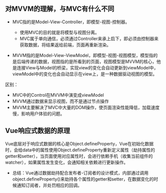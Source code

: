 ## 对MVVM的理解，与MVC有什么不同

* MVC指的是Model-View-Controller，即模型-视图-控制器。
  * 使用MVC的目的就是将模型与视图分离。
  * MVC属于单向通信，必须通过Controller来承上启下，即必须由控制器来获取数据，将结果返给前端，页面再重新渲染。

* MVVM指的是Model-View-ViewModel，即模型-视图-视图模型，模型指的是后端传递的数据，视图指的是所看到的页面，视图模型是MVVM的核心，他是连接View与Model的桥梁，实现view的变化会自动更新到viewModel中，viewModel中的变化也会自动显示在view上，是一种数据驱动视图的模型。

区别：

* MVC中的Control在MVVM中演变成viewModel
* MVVM通过数据来显示视图，而不是通过节点操作
* MVVM主要解决了MVC中大量的DOM操作，使页面渲染性能降低，加载速度慢，影响用户体验的问题。

## Vue响应式数据的原理

Vue底层对于响应式数据的核心是Object.defineProperty，Vue在初始化数据时，会给data中的属性使用Object.defineProperty重新定义属性（劫持属性的getter和setter），当页面使用对应属性时，会进行依赖手机（收集当前组件的watcher），如果属性发生变化，会通知相关依赖进行更新操作。

* 总结：Vue通过数据劫持配合发布者-订阅者的设计模式，内部通过调用object.defineProperty()来劫持各个属性的getter和setter，在数据变化的时候通知订阅者，并处罚相应的回调。
